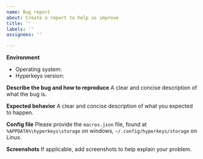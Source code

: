 ```yaml
---
name: Bug report
about: Create a report to help us improve
title: ''
labels: ''
assignees: ''

---
```


**Environment**
- Operating system: 
- Hyperkeys version:

**Describe the bug and how to reproduce**
A clear and concise description of what the bug is.

**Expected behavior**
A clear and concise description of what you expected to happen.

**Config file**
Please provide the `macros.json` file, found at `%APPDATA%\hyperkeys\storage` on windows, `~/.config/hyperkeys/storage` on Linux.

**Screenshots**
If applicable, add screenshots to help explain your problem.
